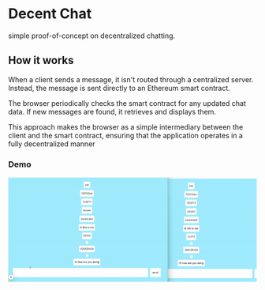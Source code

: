 # Decent Chat
simple proof-of-concept on decentralized chatting.

## How it works 
When a client sends a message, it isn't routed through a centralized server. Instead, the message is sent directly to an Ethereum smart contract.

The browser periodically checks the smart contract for any updated chat data. If new messages are found, it retrieves and displays them.

This approach makes the browser as a simple intermediary between the client and the smart contract, ensuring that the application operates in a fully decentralized manner

### Demo 
![demo video](./demo.gif)
